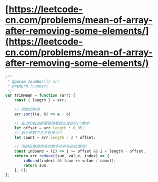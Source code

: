 # [https://leetcode-cn.com/problems/mean-of-array-after-removing-some-elements/](https://leetcode-cn.com/problems/mean-of-array-after-removing-some-elements/)

```javascript
/**
 * @param {number[]} arr
 * @return {number}
 */
var trimMean = function (arr) {
    const { length } = arr;

    // 给数组排序
    arr.sort((a, b) => a - b);

    // 左边和右边都要删除数组长度的5%个数字
    let offset = arr.length * 0.05;
    // 剩余的数字总共有多少个
    let count = arr.length - 2 * offset;

    // 当前位置是剩余的数字所存在的位置吗?
    const inBound = (i) => i >= offset && i < length - offset;
    return arr.reduce((sum, value, index) => {
        inBound(index) && (sum += value / count);
        return sum;
    }, 0);
};
```
